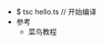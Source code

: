 <!--
@Author: 骆金参
@Date:   2017-03-24T23:37:48+08:00
@Email:  1095947440@qq.com
@Filename: README.md
@Last modified by:   骆金参
@Last modified time: 2017-03-24T23:39:04+08:00
-->


* $ tsc hello.ts // 开始编译
* 参考
  * 菜鸟教程
